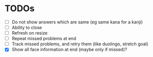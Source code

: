 # TODOs
- [ ] Do not show answers which are same (eg same kana for a kanji)
- [ ] Ability to close
- [ ] Refresh on resize
- [ ] Repeat missed problems at end
- [ ] Track missed problems, and retry them (like duolingo, stretch goal)
- [x] Show all face information at end (maybe only if missed)?
